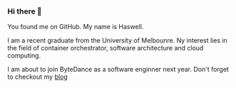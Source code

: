 ### Hi there 👋

You found me on GitHub.
My name is Haswell.

I am a recent graduate from the University of Melbounre. 
Ny interest lies in the field of container orchestrator, software architecture and cloud computing.

I am about to join ByteDance as a software enginner next year.
Don't forget to checkout my [blog](https://haswf.com/)

